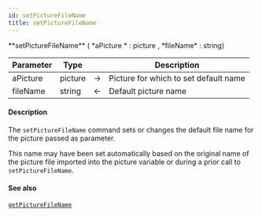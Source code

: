 ```yaml
---
id: setPictureFileName
title: setPictureFileName
---
```




<!-- REF #_command_.setPictureFileName.Syntax -->**setPictureFileName** ( *aPicture * : picture , *fileName* : string) <!-- END REF -->


<!-- REF #_command_.setPictureFileName.Params -->
|Parameter|Type||Description|
|---------|--- |:---:|------|
|aPicture|picture|->|Picture for which to set default name|
|fileName|string|<-|Default picture name|
<!-- END REF -->

#### Description

The `setPictureFileName` command <!-- REF #_command_.setPictureFileName.Summary -->sets or changes the default file name for the picture passed as parameter<!-- END REF -->.

This name may have been set automatically based on the original name of the picture file imported into the picture variable or during a prior call to `setPictureFileName`.

#### See also

[`getPictureFileName`](getPictureFileName.md)
